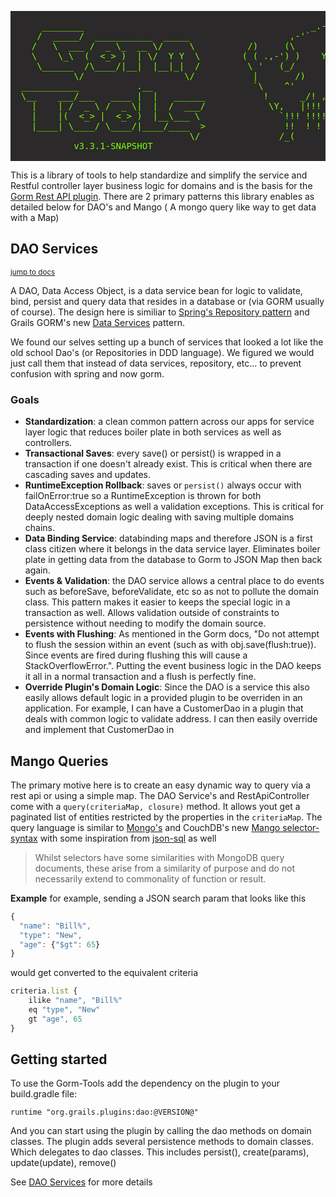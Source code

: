 <pre style="line-height: normal; background-color:#2b2929; color:#76ff00; font-family: monospace; white-space: pre;">

      ________                                           _.-````'-,_
     /  _____/  ___________  _____                   ,-'`           `'-.,_
    /   \  ___ /  _ \_  __ \/     \          /)     (\       9ci's       '``-.
    \    \_\  (  <_> )  | \/  Y Y  \        ( ( .,-') )    Yak Works         ```
     \______  /\____/|__|  |__|_|  /         \ '   (_/                         !!
            \/                   \/           |       /)           '           !!!
  ___________           .__                   `\    ^'            '     !    !!!!
  \__    ___/___   ____ |  |   ______           !      _/! , !   !  ! !  !   !!!
    |    | /  _ \ /  _ \|  |  /  ___/            \Y,   |!!!  !  ! !!  !! !!!!!!!
    |    |(  <_> |  <_> )  |__\___ \               `!!! !!!! !!  )!!!!!!!!!!!!!
    |____| \____/ \____/|____/____  >               !!  ! ! \( \(  !!!|/!  |/!
                                  \/               /_(      /_(/_(    /_(  /_(   
            v3.3.1-SNAPSHOT

</pre>

This is a library of tools to help standardize and simplify the service and Restful controller layer business logic for domains and is the basis for the [Gorm Rest API plugin](https://yakworks.github.io/gorm-rest-api/). There are 2 primary patterns this library enables as detailed below for DAO's and Mango ( A mongo query like way to get data with a Map)



## DAO Services
<small>[jump to docs](dao)</small>

A DAO, Data Access Object, is a data service bean for logic to validate, bind, persist and query data that resides in a database or  (via GORM usually of course).
The design here is similiar to [Spring's Repository pattern](https://docs.spring.io/spring-data/data-commons/docs/current/reference/html/) and Grails GORM's new [Data Services](http://gorm.grails.org/6.1.x/hibernate/manual/#dataServices) pattern.

We found our selves setting up a bunch of services that looked a lot like the old school Dao's (or Repositories in DDD language). We figured we would just call them that instead of data services, repository, etc... to prevent confusion with spring and now gorm.

### Goals

* **Standardization**: a clean common pattern across our apps for service layer logic that reduces boiler plate in both services as well as controllers.
* **Transactional Saves**: every save() or persist() is wrapped in a transaction if one doesn't already exist. This is critical when there are cascading saves and updates.
* **RuntimeException Rollback**: saves or `persist()` always occur with failOnError:true so a RuntimeException is thrown for both DataAccessExceptions as well a validation exceptions.
This is critical for deeply nested domain logic dealing with saving multiple domains chains.
* **Data Binding Service**: databinding maps and therefore JSON is a first class citizen where it belongs in the data service layer. Eliminates boiler plate in getting data from the database to Gorm to JSON Map then back again.
* **Events & Validation**: the DAO service allows a central place to do events such as beforeSave, beforeValidate, etc so as not to pollute the domain class. This pattern makes it easier to keeps the special logic in a transaction as well. Allows validation outside of constraints to persistence without needing to modify the domain source.
* **Events with Flushing**: As mentioned in the Gorm docs, "Do not attempt to flush the session within an event (such as with obj.save(flush:true)). Since events are fired during flushing this will cause a StackOverflowError.". Putting the event business logic in the DAO keeps it all in a normal transaction and a flush is perfectly fine.  
* **Override Plugin's Domain Logic**: Since the DAO is a service this also easily allows default logic in a provided plugin to be overriden in an application. For example, I can have a CustomerDao in a plugin that deals with common logic to validate address. I can then easily override and implement that CustomerDao in


## Mango Queries

The primary motive here is to create an easy dynamic way to query via a rest api or using a simple map.
The DAO Service's and RestApiController come with a `query(criteriaMap, closure)` method. It allows yout get a paginated list of entities restricted by
the properties in the `criteriaMap`.
The query language is similar to [Mongo's](https://docs.mongodb.com/manual/reference/operator/query/)
and CouchDB's new [Mango selector-syntax](http://docs.couchdb.org/en/latest/api/database/find.html#selector-syntax)
with some inspiration from [json-sql](https://github.com/2do2go/json-sql/) as well

>Whilst selectors have some similarities with MongoDB query documents, these arise from a similarity of purpose and do not necessarily extend to commonality of function or result.

**Example**
for example, sending a JSON search param that looks like this
``` js
{
  "name": "Bill%",
  "type": "New",
  "age": {"$gt": 65}
}
```
would get converted to the equivalent criteria

```javascript
criteria.list {
    ilike "name", "Bill%"
    eq "type", "New"
    gt "age", 65
}
```

## Getting started

To use the Gorm-Tools add the dependency on the plugin to your build.gradle file:

```
runtime "org.grails.plugins:dao:@VERSION@"
```

And you can start using the plugin by calling the dao methods on domain classes. 
The plugin adds several persistence methods to domain classes. Which delegates to dao classes. This includes persist(), create(params), update(update), remove()

See [DAO Services](dao.md) for more details

